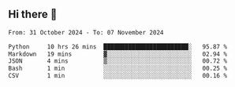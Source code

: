 ## Hi there 👋

<!--
**Bojupi/Bojupi** is a ✨ _special_ ✨ repository because its `README.md` (this file) appears on your GitHub profile.

Here are some ideas to get you started:

- 🔭 I’m currently working on ...
- 🌱 I’m currently learning ...
- 👯 I’m looking to collaborate on ...
- 🤔 I’m looking for help with ...
- 💬 Ask me about ...
- 📫 How to reach me: ...
- 😄 Pronouns: ...
- ⚡ Fun fact: ...
-->

<!--START_SECTION:waka-->

```txt
From: 31 October 2024 - To: 07 November 2024

Python     10 hrs 26 mins  ████████████████████████░   95.87 %
Markdown   19 mins         ▓░░░░░░░░░░░░░░░░░░░░░░░░   02.94 %
JSON       4 mins          ▒░░░░░░░░░░░░░░░░░░░░░░░░   00.72 %
Bash       1 min           ░░░░░░░░░░░░░░░░░░░░░░░░░   00.25 %
CSV        1 min           ░░░░░░░░░░░░░░░░░░░░░░░░░   00.16 %
```

<!--END_SECTION:waka-->
